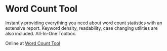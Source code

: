 Word Count Tool
===============

Instantly providing everything you need about word count statistics with an extensive report. Keyword density, readability, case changing utilities are also included. All-In-One Toolbox.

Online at [Word Count Tool](http://wordcounttools.com)

